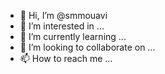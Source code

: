 - 👋 Hi, I’m @smmouavi
- 👀 I’m interested in ...
- 🌱 I’m currently learning ...
- 💞️ I’m looking to collaborate on ...
- 📫 How to reach me ...

<!---
smmouavi/smmouavi is a ✨ special ✨ repository because its `README.md` (this file) appears on your GitHub profile.
You can click the Preview link to take a look at your changes.
--->

